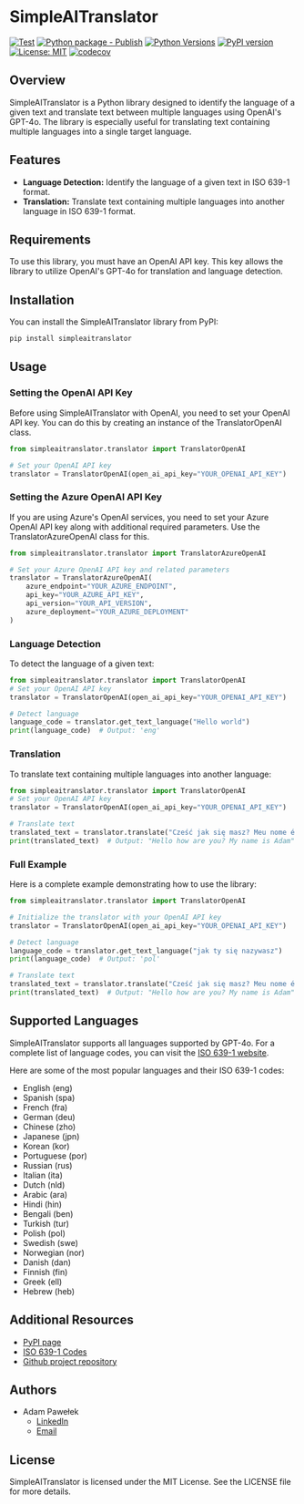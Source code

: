 # SimpleAITranslator
[![Test](https://github.com/adam-pawelek/SimpleAITranslator/actions/workflows/test.yml/badge.svg)](https://github.com/adam-pawelek/SimpleAITranslator/actions/workflows/test.yml)
[![Python package - Publish](https://github.com/adam-pawelek/SimpleAITranslator/actions/workflows/publish.yml/badge.svg)](https://github.com/adam-pawelek/SimpleAITranslator/actions/workflows/publish.yml)
[![Python Versions](https://img.shields.io/badge/Python-3.10%20|%203.11%20|%203.12-blue)](https://www.python.org/)
[![PyPI version](https://img.shields.io/pypi/v/simpleaitranslator)](https://pypi.org/project/simpleaitranslator/)
[![License: MIT](https://img.shields.io/badge/License-MIT-yellow.svg)](https://opensource.org/licenses/MIT)
[![codecov](https://codecov.io/github/adam-pawelek/SimpleAITranslator/graph/badge.svg?token=WCQOJC032S)](https://codecov.io/github/adam-pawelek/SimpleAITranslator)
## Overview

SimpleAITranslator is a Python library designed to identify the language of a given text and translate text between multiple languages using OpenAI's GPT-4o. The library is especially useful for translating text containing multiple languages into a single target language.

## Features

- **Language Detection:** Identify the language of a given text in ISO 639-1 format.
- **Translation:** Translate text containing multiple languages into another language in ISO 639-1 format.

## Requirements

To use this library, you must have an OpenAI API key. This key allows the library to utilize OpenAI's GPT-4o for translation and language detection.



## Installation

You can install the SimpleAITranslator library from PyPI:

```bash
pip install simpleaitranslator
```

## Usage

### Setting the OpenAI API Key

Before using SimpleAITranslator with OpenAI, you need to set your OpenAI API key. You can do this by creating an instance of the TranslatorOpenAI class.
```python
from simpleaitranslator.translator import TranslatorOpenAI

# Set your OpenAI API key
translator = TranslatorOpenAI(open_ai_api_key="YOUR_OPENAI_API_KEY")

```

### Setting the Azure OpenAI API Key

If you are using Azure's OpenAI services, you need to set your Azure OpenAI API key along with additional required parameters. Use the TranslatorAzureOpenAI class for this.
```python
from simpleaitranslator.translator import TranslatorAzureOpenAI

# Set your Azure OpenAI API key and related parameters
translator = TranslatorAzureOpenAI(
    azure_endpoint="YOUR_AZURE_ENDPOINT",
    api_key="YOUR_AZURE_API_KEY",
    api_version="YOUR_API_VERSION",
    azure_deployment="YOUR_AZURE_DEPLOYMENT"
)

```


### Language Detection

To detect the language of a given text:

```python
from simpleaitranslator.translator import TranslatorOpenAI
# Set your OpenAI API key
translator = TranslatorOpenAI(open_ai_api_key="YOUR_OPENAI_API_KEY")

# Detect language
language_code = translator.get_text_language("Hello world")
print(language_code)  # Output: 'eng'

```

### Translation

To translate text containing multiple languages into another language:

```python
from simpleaitranslator.translator import TranslatorOpenAI
# Set your OpenAI API key
translator = TranslatorOpenAI(open_ai_api_key="YOUR_OPENAI_API_KEY")

# Translate text
translated_text = translator.translate("Cześć jak się masz? Meu nome é Adam", "eng")
print(translated_text)  # Output: "Hello how are you? My name is Adam"
```


### Full Example

Here is a complete example demonstrating how to use the library:

```python
from simpleaitranslator.translator import TranslatorOpenAI

# Initialize the translator with your OpenAI API key
translator = TranslatorOpenAI(open_ai_api_key="YOUR_OPENAI_API_KEY")

# Detect language
language_code = translator.get_text_language("jak ty się nazywasz")
print(language_code)  # Output: 'pol'

# Translate text
translated_text = translator.translate("Cześć jak się masz? Meu nome é Adam", "eng")
print(translated_text)  # Output: "Hello how are you? My name is Adam"

```

## Supported Languages

SimpleAITranslator supports all languages supported by GPT-4o. For a complete list of language codes, you can visit the [ISO 639-1 website](https://iso639-3.sil.org/code_tables/639/data).

Here are some of the most popular languages and their ISO 639-1 codes:

- English (eng)
- Spanish (spa)
- French (fra)
- German (deu)
- Chinese (zho)
- Japanese (jpn)
- Korean (kor)
- Portuguese (por)
- Russian (rus)
- Italian (ita)
- Dutch (nld)
- Arabic (ara)
- Hindi (hin)
- Bengali (ben)
- Turkish (tur)
- Polish (pol)
- Swedish (swe)
- Norwegian (nor)
- Danish (dan)
- Finnish (fin)
- Greek (ell)
- Hebrew (heb)

## Additional Resources

- [PyPI page](https://pypi.org/project/simpleaitranslator/)
- [ISO 639-1 Codes](https://iso639-3.sil.org/code_tables/639/data)
- [Github project repository](https://github.com/adam-pawelek/SimpleAITranslator)

## Authors
- Adam Pawełek  
  - [LinkedIn](https://www.linkedin.com/in/adam-roman-pawelek/)  
  - [Email](mailto:adam.pwk@outlook.com)
  


## License

SimpleAITranslator is licensed under the MIT License. See the LICENSE file for more details.


